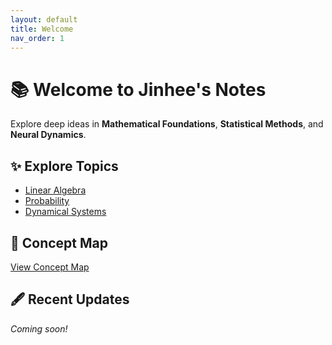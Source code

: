 ```yaml
---
layout: default
title: Welcome
nav_order: 1
---
```


# 📚 Welcome to Jinhee's Notes

Explore deep ideas in **Mathematical Foundations**, **Statistical Methods**, and **Neural Dynamics**.


## ✨ Explore Topics
- [Linear Algebra](topics/linear-algebra/)
- [Probability](topics/probability/)
- [Dynamical Systems](topics/dynamical-systems/)

## 🧠 Concept Map
[View Concept Map](concept-map)

## 🖋 Recent Updates
*Coming soon!*
